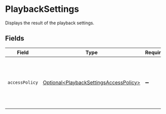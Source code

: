 # PlaybackSettings

Displays the result of the playback settings.


## Fields

| Field                                                                                              | Type                                                                                               | Required                                                                                           | Description                                                                                        |
| -------------------------------------------------------------------------------------------------- | -------------------------------------------------------------------------------------------------- | -------------------------------------------------------------------------------------------------- | -------------------------------------------------------------------------------------------------- |
| `accessPolicy`                                                                                     | [Optional\<PlaybackSettingsAccessPolicy>](../../models/components/PlaybackSettingsAccessPolicy.md) | :heavy_minus_sign:                                                                                 | Determines if access to the streamed content is kept private or available to all.                  |